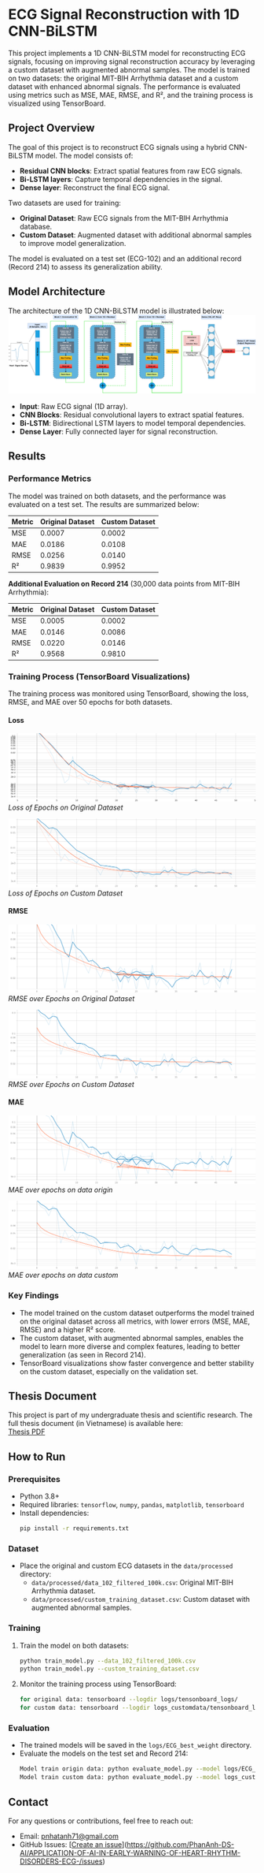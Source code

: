 # ECG Signal Reconstruction with 1D CNN-BiLSTM

This project implements a 1D CNN-BiLSTM model for reconstructing ECG signals, focusing on improving signal reconstruction accuracy by leveraging a custom dataset with augmented abnormal samples. The model is trained on two datasets: the original MIT-BIH Arrhythmia dataset and a custom dataset with enhanced abnormal signals. The performance is evaluated using metrics such as MSE, MAE, RMSE, and R², and the training process is visualized using TensorBoard.

## Project Overview
The goal of this project is to reconstruct ECG signals using a hybrid CNN-BiLSTM model. The model consists of:
- **Residual CNN blocks**: Extract spatial features from raw ECG signals.
- **Bi-LSTM layers**: Capture temporal dependencies in the signal.
- **Dense layer**: Reconstruct the final ECG signal.

Two datasets are used for training:
- **Original Dataset**: Raw ECG signals from the MIT-BIH Arrhythmia database.
- **Custom Dataset**: Augmented dataset with additional abnormal samples to improve model generalization.

The model is evaluated on a test set (ECG-102) and an additional record (Record 214) to assess its generalization ability.

## Model Architecture
The architecture of the 1D CNN-BiLSTM model is illustrated below:
![Model Architecture](notebook_test/img/model_architecture.png)

- **Input**: Raw ECG signal (1D array).
- **CNN Blocks**: Residual convolutional layers to extract spatial features.
- **Bi-LSTM**: Bidirectional LSTM layers to model temporal dependencies.
- **Dense Layer**: Fully connected layer for signal reconstruction.

## Results
### Performance Metrics
The model was trained on both datasets, and the performance was evaluated on a test set. The results are summarized below:

| Metric | Original Dataset | Custom Dataset |
|--------|------------------|----------------|
| MSE    | 0.0007           | 0.0002         |
| MAE    | 0.0186           | 0.0108         |
| RMSE   | 0.0256           | 0.0140         |
| R²     | 0.9839           | 0.9952         |

**Additional Evaluation on Record 214** (30,000 data points from MIT-BIH Arrhythmia):

| Metric | Original Dataset | Custom Dataset |
|--------|------------------|----------------|
| MSE    | 0.0005           | 0.0002         |
| MAE    | 0.0146           | 0.0086         |
| RMSE   | 0.0220           | 0.0146         |
| R²     | 0.9568           | 0.9810         |

### Training Process (TensorBoard Visualizations)
The training process was monitored using TensorBoard, showing the loss, RMSE, and MAE over 50 epochs for both datasets.

#### Loss
![Loss (Original Dataset)](notebook_test/img/epoch_loss_original.png)
*Loss of Epochs on Original Dataset*

![Loss (Custom Dataset)](notebook_test/img/epoch_loss_custom.png)
*Loss of Epochs on Custom Dataset*

#### RMSE
![RMSE (Original Dataset)](notebook_test/img/epoch_rmse_original.png)
*RMSE over Epochs on Original Dataset*

![RMSE (Custom Dataset)](notebook_test/img/epoch_rmse_custom.png)
*RMSE over Epochs on Custom Dataset*

#### MAE
![MAE (Original Dataset) data)](notebook_test/img/epoch_mae_original.png)
*MAE over epochs on data origin*

![MAE (Custom Dataset)](notebook_test/img/epoch_mae_custom.png)
*MAE over epochs on data custom*

### Key Findings
- The model trained on the custom dataset outperforms the model trained on the original dataset across all metrics, with lower errors (MSE, MAE, RMSE) and a higher R² score.
- The custom dataset, with augmented abnormal samples, enables the model to learn more diverse and complex features, leading to better generalization (as seen in Record 214).
- TensorBoard visualizations show faster convergence and better stability on the custom dataset, especially on the validation set.

## Thesis Document
This project is part of my undergraduate thesis and scientific research. The full thesis document (in Vietnamese) is available here:  
[Thesis PDF](doc/thesis.pdf)

## How to Run
### Prerequisites
- Python 3.8+
- Required libraries: `tensorflow`, `numpy`, `pandas`, `matplotlib`, `tensorboard`
- Install dependencies:
  ```bash
  pip install -r requirements.txt
  ```

### Dataset
- Place the original and custom ECG datasets in the `data/processed` directory:
  - `data/processed/data_102_filtered_100k.csv`: Original MIT-BIH Arrhythmia dataset.
  - `data/processed/custom_training_dataset.csv`: Custom dataset with augmented abnormal samples.

### Training
1. Train the model on both datasets:
   ```bash
   python train_model.py --data_102_filtered_100k.csv
   python train_model.py --custom_training_dataset.csv
   ```
2. Monitor the training process using TensorBoard:
   ```bash
   for original data: tensorboard --logdir logs/tensonboard_logs/
   for custom data: tensorboard --logdir logs_customdata/tensonboard_logs/
   ```

### Evaluation
- The trained models will be saved in the `logs/ECG_best_weight` directory.
- Evaluate the models on the test set and Record 214:
  ```bash
  Model train origin data: python evaluate_model.py --model logs/ECG_best_weight/weights-best-epoch-40.weights.h5 --test_dataa data/processed/data_214_30k_filtered.csv.csv
  Model train custom data: python evaluate_model.py --model logs_customdata/ECG_best_weight/weights-best-epoch-50.weights.h5 --test_dataa data/processed/data_214_30k_filtered.csv.csv
  ```

## Contact
For any questions or contributions, feel free to reach out:
- Email: pnhatanh71@gmail.com
- GitHub Issues: [[Create an issue](https://github.com/your-username/your-repo/issues)](https://github.com/PhanAnh-DS-AI/APPLICATION-OF-AI-IN-EARLY-WARNING-OF-HEART-RHYTHM-DISORDERS-ECG-/issues)
